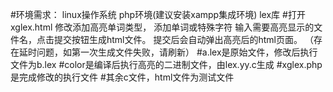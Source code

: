 #环境需求：
linux操作系统 
php环境(建议安装xampp集成环境) 
lex库 
#打开xglex.html
修改添加高亮单词类型，
添加单词或特殊字符
输入需要高亮显示的文件名，点击提交按钮生成html文件。
提交后会自动弹出高亮后的html页面。
（存在延时问题，如第一次生成文件失败，请刷新）
#a.lex是原始文件，修改后执行文件为b.lex
#color是编译后执行高亮的二进制文件，由lex.yy.c生成
#xglex.php是完成修改的执行文件
#其余c文件，html文件为测试文件